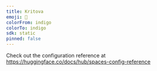 ```yaml
---
title: Kritova
emoji: 🐨
colorFrom: indigo
colorTo: indigo
sdk: static
pinned: false
---
```


Check out the configuration reference at https://huggingface.co/docs/hub/spaces-config-reference
